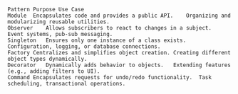     Pattern	Purpose	Use Case
    Module	Encapsulates code and provides a public API.	Organizing and modularizing reusable utilities.
    Observer	Allows subscribers to react to changes in a subject.	Event systems, pub-sub messaging.
    Singleton	Ensures only one instance of a class exists.	Configuration, logging, or database connections.
    Factory	Centralizes and simplifies object creation.	Creating different object types dynamically.
    Decorator	Dynamically adds behavior to objects.	Extending features (e.g., adding filters to UI).
    Command	Encapsulates requests for undo/redo functionality.	Task scheduling, transactional operations.